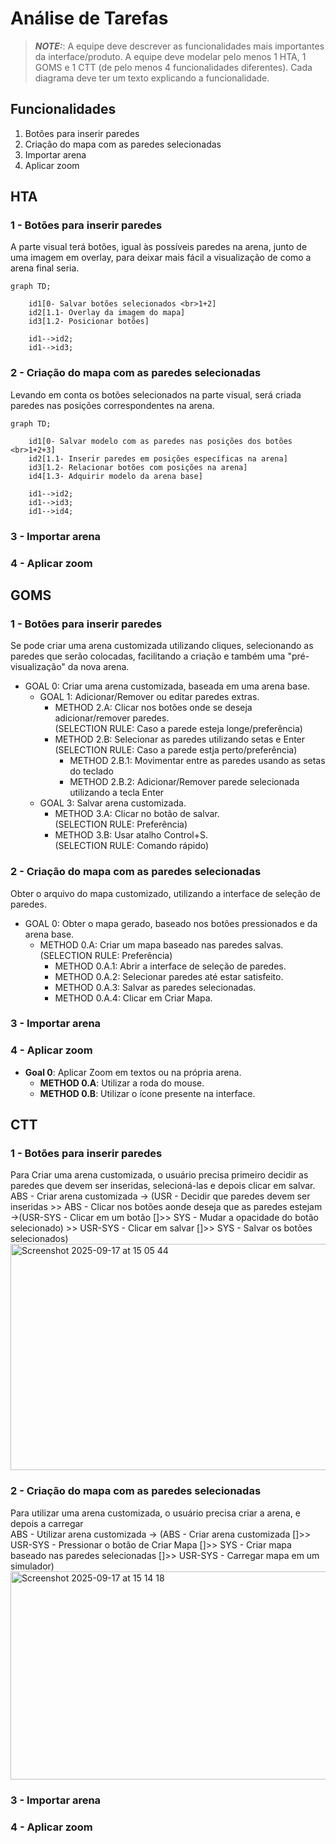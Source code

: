 # Análise de Tarefas

> **_NOTE:_**: A equipe deve descrever as funcionalidades mais importantes da interface/produto. A equipe deve modelar pelo menos 1 HTA, 1 GOMS e 1 CTT (de pelo menos 4 funcionalidades diferentes). Cada diagrama deve ter um texto explicando a funcionalidade.

## Funcionalidades
1. Botões para inserir paredes  
2. Criação do mapa com as paredes selecionadas  
3. Importar arena
4. Aplicar zoom

## HTA
### 1 - Botões para inserir paredes
A parte visual terá botões, igual às possíveis paredes na arena, junto de uma imagem em overlay, para deixar mais fácil a visualização de como a arena final seria.  
```mermaid
graph TD;

    id1[0- Salvar botões selecionados <br>1+2]
    id2[1.1- Overlay da imagem do mapa]
    id3[1.2- Posicionar botões]
    
    id1-->id2;
    id1-->id3;
```
### 2 - Criação do mapa com as paredes selecionadas
Levando em conta os botões selecionados na parte visual, será criada paredes nas posições correspondentes na arena.  
```mermaid
graph TD;
    
    id1[0- Salvar modelo com as paredes nas posições dos botões <br>1+2+3]
    id2[1.1- Inserir paredes em posições específicas na arena]
    id3[1.2- Relacionar botões com posições na arena]
    id4[1.3- Adquirir modelo da arena base]
    
    id1-->id2;
    id1-->id3;
    id1-->id4;
```
### 3 - Importar arena
### 4 - Aplicar zoom

## GOMS
### 1 - Botões para inserir paredes
Se pode criar uma arena customizada utilizando cliques, selecionando as paredes que serão colocadas, facilitando a criação e também uma "pré-visualização" da nova arena.  
- GOAL 0: Criar uma arena customizada, baseada em uma arena base.     
    - GOAL 1: Adicionar/Remover ou editar paredes extras.    
        - METHOD 2.A: Clicar nos botões onde se deseja adicionar/remover paredes.  
          (SELECTION RULE: Caso a parede esteja longe/preferência)  
        - METHOD 2.B: Selecionar as paredes utilizando setas e Enter  
          (SELECTION RULE: Caso a parede estja perto/preferência)  
          - METHOD 2.B.1: Movimentar entre as paredes usando as setas do teclado  
          - METHOD 2.B.2: Adicionar/Remover parede selecionada utilizando a tecla Enter  
    - GOAL 3: Salvar arena customizada.  
        - METHOD 3.A: Clicar no botão de salvar.  
          (SELECTION RULE: Preferência)    
        - METHOD 3.B: Usar atalho Control+S.  
          (SELECTION RULE: Comando rápido)  
      

        
### 2 - Criação do mapa com as paredes selecionadas  
Obter o arquivo do mapa customizado, utilizando a interface de seleção de paredes.  
- GOAL 0: Obter o mapa gerado, baseado nos botões pressionados e da arena base.  
  - METHOD 0.A: Criar um mapa baseado nas paredes salvas.  
    (SELECTION RULE: Preferência)   
      - METHOD 0.A.1: Abrir a interface de seleção de paredes.  
      - METHOD 0.A.2: Selecionar paredes até estar satisfeito.  
      - METHOD 0.A.3: Salvar as paredes selecionadas.  
      - METHOD 0.A.4: Clicar em Criar Mapa.  
    
### 3 - Importar arena
### 4 - Aplicar zoom
- **Goal 0**: Aplicar Zoom em textos ou na própria arena.
  - **METHOD 0.A**: Utilizar a roda do mouse.
  - **METHOD 0.B**: Utilizar o ícone presente na interface.

## CTT
### 1 - Botões para inserir paredes
Para Criar uma arena customizada, o usuário precisa primeiro decidir as paredes que devem ser inseridas, selecioná-las e depois clicar em salvar.  
ABS - Criar arena customizada -> (USR - Decidir que paredes devem ser inseridas >> ABS - Clicar nos botões aonde deseja que as paredes estejam ->(USR-SYS - Clicar em um botão []>> SYS - Mudar a opacidade do botão selecionado) >> USR-SYS - Clicar em salvar []>> SYS - Salvar os botões selecionados)      
<img width="905" height="362" alt="Screenshot 2025-09-17 at 15 05 44" src="https://github.com/user-attachments/assets/c68dba2a-466f-4553-b9bf-84fdba08e80b" />



### 2 - Criação do mapa com as paredes selecionadas
Para utilizar uma arena customizada, o usuário precisa criar a arena, e depois a carregar    
ABS - Utilizar arena customizada -> (ABS - Criar arena customizada []>> USR-SYS - Pressionar o botão de Criar Mapa []>> SYS - Criar mapa baseado nas paredes selecionadas []>> USR-SYS - Carregar mapa em um simulador) 
<img width="1068" height="333" alt="Screenshot 2025-09-17 at 15 14 18" src="https://github.com/user-attachments/assets/11477bee-a640-40cb-b023-02f7213691cd" />

### 3 - Importar arena
### 4 - Aplicar zoom

